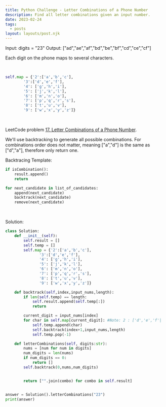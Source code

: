 ```yaml
---
title: Python Challenge - Letter Combinations of a Phone Number
description: Find all letter combinations given an input number.
date: 2023-02-24
tags:
  - posts
layout: layouts/post.njk
---
```


Input: digits = "23"
Output: ["ad","ae","af","bd","be","bf","cd","ce","cf"]

Each digit on the phone maps to several characters.

<br/>

```python
self.map = {'2':['a','b','c'],
        '3':['d','e','f'],
        '4': ['g','h','i'],
        '5': ['j','k','l'],
        '6': ['m','n','o'],
        '7': ['p','q','r','s'],
        '8': ['t','u','v'],
        '9': ['w','x','y','z']}
```

<br/>

LeetCode problem [17. Letter Combinations of a Phone Number](https://leetcode.com/problems/letter-combinations-of-a-phone-number/description/).

We'll use backtracking to generate all possible combinations. For combinations order does not matter, meaning ["a","d"] is the same as ["d","a"], therefore only return one.

Backtracing Template:

```python
if isCombination():
    result.append()
    return

for next_candidate in list_of_candidates:
    append(next_candidate)
    backtrack(next_candidate)
    remove(next_candidate)
```

<br/>

Solution:

```python
class Solution:
    def __init__(self):
        self.result = []
        self.temp = []
        self.map = {'2':['a','b','c'],
               '3':['d','e','f'],
               '4': ['g','h','i'],
               '5': ['j','k','l'],
               '6': ['m','n','o'],
               '7': ['p','q','r','s'],
               '8': ['t','u','v'],
               '9': ['w','x','y','z']}

    def backtrack(self,index,input_nums,length):
        if len(self.temp) == length:
            self.result.append(self.temp[:])
            return

        current_digit = input_nums[index]
        for char in self.map[current_digit]: #Note: 2 : ['d','e','f'|
            self.temp.append(char)
            self.backtrack(index+1,input_nums,length)
            self.temp.pop(-1)

    def letterCombinations(self, digits:str):
        nums = [num for num in digits]
        num_digits = len(nums)
        if num_digits == 0:
            return []
        self.backtrack(0,nums,num_digits)


        return ["".join(combo) for combo in self.result]


answer = Solution().letterCombinations("23")
print(answer)
```

<br/>
